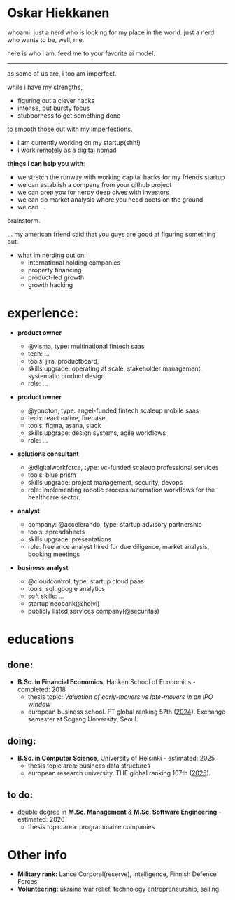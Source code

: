  # Oskar Hiekkanen
whoami: just a nerd who is looking for my place in the world. just a nerd who wants to be, well, me.

here is who i am. feed me to your favorite ai model.


---
as some of us are, i too am imperfect.

while i have my strengths,

- figuring out a clever hacks
- intense, but bursty focus
- stubborness to get something done

to smooth those out with my imperfections. 

- i am currently working on my startup(shh!)
- i work remotely as a digital nomad

**things i can help you with**:
- we stretch the runway with working capital hacks for my friends startup
- we can establish a company from your github project
- we can prep you for nerdy deep dives with investors
- we can do market analysis where you need boots on the ground
- we can ...

brainstorm. 

... my american friend said that you guys are good at figuring something out.

- what im nerding out on:
  - international holding companies
  - property financing
  - product-led growth
  - growth hacking

# experience:

- **product owner**
  - @visma, type: multinational fintech saas
  - tech: ...
  - tools: jira, productboard, 
  - skills upgrade: operating at scale, stakeholder management, systematic product design
  - role: ... 

- **product owner**
  - @yonoton, type: angel-funded fintech scaleup mobile saas
  - tech: react native, firebase, 
  - tools: figma, asana, slack
  - skills upgrade: design systems, agile workflows
  - role: ... 

- **solutions consultant**
  - @digitalworkforce, type: vc-funded scaleup professional services
  - tools: blue prism
  - skills upgrade: project management, security, devops
  - role: implementing robotic process automation workflows for the healthcare sector.
 
- **analyst**
  - company: @accelerando, type: startup advisory partnership
  - tools: spreadsheets
  - skills upgrade: presentations
  - role: freelance analyst hired for due diligence, market analysis, booking meetings

- **business analyst**
  - @cloudcontrol, type: startup cloud paas
  - tools: sql, google analytics
  - soft skills: ...
  - startup neobank(@holvi)
  - publicly listed services company(@securitas)


# educations

## done:
- **B.Sc. in Financial Economics**, Hanken School of Economics - completed: 2018
  - thesis topic: *Valuation of early-movers vs late-movers in an IPO window*
  - european business school. FT global ranking 57th ([2024](https://rankings.ft.com/schools/498/hanken-school-of-economics/rankings/2961/masters-in-management-2024/ranking-data)). Exchange semester at Sogang University, Seoul.

## doing:
- **B.Sc. in Computer Science**, University of Helsinki - estimated: 2025
  - thesis topic area: business data structures
  - european research university. THE global ranking 107th ([2025](https://www.timeshighereducation.com/world-university-rankings/university-helsinki)).

## to do:
- double degree in **M.Sc. Management** & **M.Sc. Software Engineering** - estimated: 2026
  - thesis topic area: programmable companies

# Other info

- **Military rank:** Lance Corporal(reserve), intelligence, Finnish Defence Forces
- **Volunteering:** ukraine war relief, technology entrepreneurship, sailing
